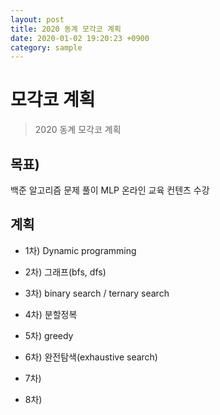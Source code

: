 ```yaml
---
layout: post
title: 2020 동계 모각코 계획
date: 2020-01-02 19:20:23 +0900
category: sample
---
```

# 모각코 계획
> 2020 동계 모각코 계획

## 목표)
백준 알고리즘 문제 풀이
MLP 온라인 교육 컨텐츠 수강

## 계획
- 1차)
Dynamic programming

- 2차)
그래프(bfs, dfs)

- 3차)
binary search / ternary search

- 4차)
분할정복

- 5차)
greedy

- 6차)
완전탐색(exhaustive search)

- 7차)


- 8차)
